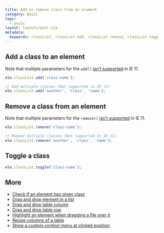 ```yaml
---
title: Add or remove class from an element
category: Basic
tags:
  - posts
layout: layouts/post.njk
metadata:
  keywords: classList, classList add, classList remove, classList toggle
---
```


## Add a class to an element

Note that multiple parameters for the `add()` [isn't supported](https://caniuse.com/#feat=classlist) in IE 11.

```js
ele.classList.add('class-name');

// Add multiple classes (Not supported in IE 11)
ele.classList.add('another', 'class', 'name');
```

## Remove a class from an element

Note that multiple parameters for the `remove()` [isn't supported](https://caniuse.com/#feat=classlist) in IE 11.

```js
ele.classList.remove('class-name');

// Remove multiple classes (Not supported in IE 11)
ele.classList.remove('another', 'class', 'name');
```

## Toggle a class

```js
ele.classList.toggle('class-name');
```

## More

* [Check if an element has given class](/check-if-an-element-has-given-class)
* [Drag and drop element in a list](/drag-and-drop-element-in-a-list)
* [Drag and drop table column](/drag-and-drop-table-column)
* [Drag and drop table row](/drag-and-drop-table-row)
* [Highlight an element when dragging a file over it](/highlight-an-element-when-dragging-a-file-over-it)
* [Resize columns of a table](/resize-columns-of-a-table)
* [Show a custom context menu at clicked position](/show-a-custom-context-menu-at-clicked-position)